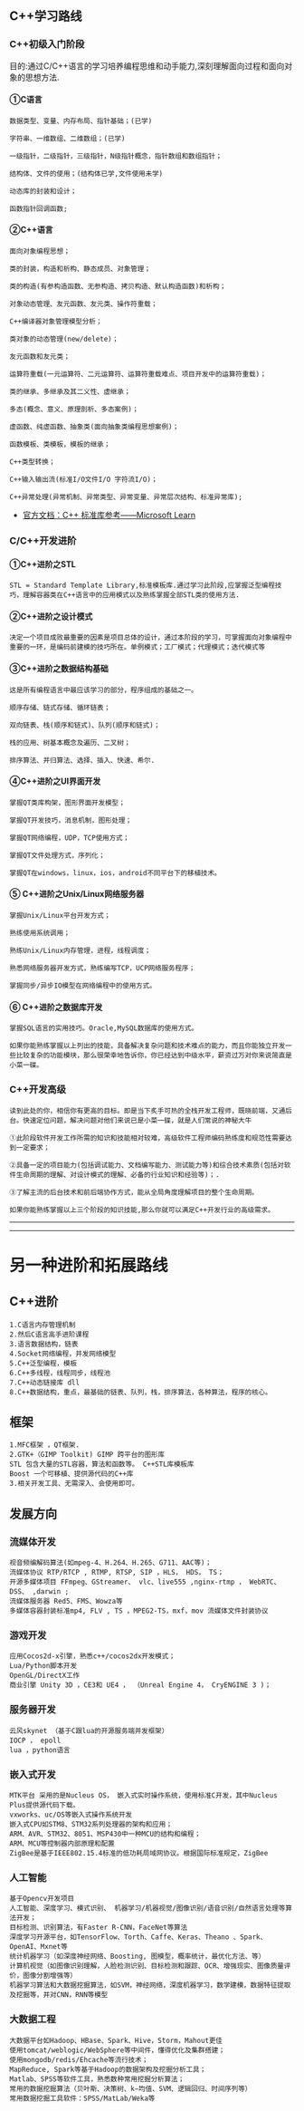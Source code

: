 ## C++学习路线

### C++初级入门阶段

目的:通过C/C++语言的学习培养编程思维和动手能力,深刻理解面向过程和面向对象的思想方法.

#### ①C语言

	数据类型、变量、内存布局、指针基础；(已学)
	
	字符串、一维数组、二维数组；(已学)
	
	一级指针，二级指针，三级指针，N级指针概念，指针数组和数组指针；
	
	结构体、文件的使用；(结构体已学,文件使用未学)
	
	动态库的封装和设计；
	
	函数指针回调函数;



#### ②C++语言

	面向对象编程思想；
	
	类的封装，构造和析构、静态成员、对象管理；
	
	类的构造(有参构造函数、无参构造、拷贝构造、默认构造函数)和析构；
	
	对象动态管理、友元函数、友元类、操作符重载；
	
	C++编译器对象管理模型分析；
	
	类对象的动态管理(new/delete)；
	
	友元函数和友元类；
	
	运算符重载(一元运算符、二元运算符、运算符重载难点、项目开发中的运算符重载)；
	
	类的继承、多继承及其二义性、虚继承；
	
	多态(概念、意义、原理剖析、多态案例)；
	
	虚函数、纯虚函数、抽象类(面向抽象类编程思想案例)；
	
	函数模板、类模板，模板的继承；
	
	C++类型转换；
	
	C++输入输出流(标准I/O文件I/O 字符流I/O)；
	
	C++异常处理(异常机制、异常类型、异常变量、异常层次结构、标准异常库);

+ [官方文档：C++ 标准库参考——Microsoft Learn](https://learn.microsoft.com/zh-cn/cpp/standard-library/cpp-standard-library-reference?view=msvc-160)

### C/C++开发进阶

#### ①C++进阶之STL

	STL = Standard Template Library,标准模板库.通过学习此阶段,应掌握泛型编程技巧，理解容器类在C++语言中的应用模式以及熟练掌握全部STL类的使用方法.

#### ②C++进阶之设计模式

	决定一个项目成败最重要的因素是项目总体的设计，通过本阶段的学习，可掌握面向对象编程中重要的一环，是编码前建模的技巧所在。单例模式；工厂模式；代理模式；迭代模式等

#### ③C++进阶之数据结构基础

	这是所有编程语言中最应该学习的部分，程序组成的基础之一。
	
	顺序存储、链式存储、循环链表；
	
	双向链表、栈(顺序和链式)、队列(顺序和链式)；
	
	栈的应用、树基本概念及遍历、二叉树；
	
	排序算法、并归算法、选择、插入、快速、希尔.

#### ④C++进阶之UI界面开发

	掌握QT类库构架，图形界面开发模型；
	
	掌握QT开发技巧，消息机制，图形处理；
	
	掌握QT网络编程，UDP，TCP使用方式；
	
	掌握QT文件处理方式，序列化；
	
	掌握QT在windows，linux，ios，android不同平台下的移植技术。

#### ⑤ C++进阶之Unix/Linux网络服务器

	掌握Unix/Linux平台开发方式；
	
	熟练使用系统调用；
	
	熟练Unix/Linux内存管理，进程，线程调度；
	
	熟悉网络服务器开发方式，熟练编写TCP，UCP网络服务程序；
	
	掌握同步/异步IO模型在网络编程中的使用方式。

#### ⑥ C++进阶之数据库开发

	掌握SQL语言的实用技巧。Oracle,MySQL数据库的使用方式。
	
	如果你能熟练掌握以上列出的技能，具备解决复杂问题和技术难点的能力，而且你能独立开发一些比较复杂的功能模块，那么很荣幸地告诉你，你已经达到中级水平，薪资过万对你来说简直是小菜一碟。

### C++开发高级

	读到此处的你，相信你有更高的目标。即是当下炙手可热的全栈开发工程师，既晓前端，又通后台。快速定位问题，解决问题对他们来说已是小菜一碟，就是人们常说的神秘大牛
	
	①此阶段软件开发工作所需的知识和技能相对较难，高级软件工程师编码熟练度和规范性需要达到一定要求；
	
	②具备一定的项目能力(包括调试能力、文档编写能力、测试能力等)和综合技术素质(包括对软件生命周期的理解、对设计模式的理解、必备的行业知识和经验等)；.
	
	③了解主流的后台技术和前后端协作方式，能从全局角度理解项目的整个生命周期。
	
	如果你能熟练掌握以上三个阶段的知识技能,那么你就可以满足C++开发行业的高级需求。


-----
-----

# 另一种进阶和拓展路线

## C++进阶

	1.C语言内存管理机制
	2.然后C语言高手进阶课程
	3.语言数据结构，链表
	4.Socket网络编程，并发网络模型
	5.C++泛型编程，模板
	6.C++多线程，线程同步，线程池
	7.C++动态链接库 dll
	8.C++数据结构，重点，最基础的链表、队列，栈，排序算法，各种算法，程序的核心。

## 框架

	1.MFC框架 ，QT框架.
	2.GTK+（GIMP Toolkit) GIMP 跨平台的图形库
	STL 包含大量的STL容器，算法和函数等。 C++STL库模板库
	Boost 一个可移植、提供源代码的C++库
	3.相关开发工具、无需深入、会使用即可。

## 发展方向

### 流媒体开发

	视音频编解码算法(如mpeg-4、H.264、H.265、G711、AAC等)；
	流媒体协议 RTP/RTCP , RTMP, RTSP, SIP ，HLS， HDS， TS；
	开源多媒体项目 FFmpeg、GStreamer、 vlc、live555 ,nginx-rtmp ， WebRTC、DSS、 ,darwin ;
	流媒体服务器 Red5、FMS、Wowza等
	多媒体容器封装标准mp4, FLV , TS ，MPEG2-TS，mxf，mov 流媒体文件封装协议

### 游戏开发

	应用Cocos2d-x引擎，熟悉c++/cocos2dx开发模式；
	Lua/Python脚本开发
	OpenGL/DirectX工作
	商业引擎 Unity 3D ，CE3和 UE4 ， （Unreal Engine 4， CryENGINE 3 )；

### 服务器开发

	云风skynet （基于C跟lua的开源服务端并发框架）
	IOCP ， epoll
	lua ，python语言

### 嵌入式开发

	MTK平台 采用的是Nucleus OS， 嵌入式实时操作系统，使用标准C开发，其中Nucleus Plus提供源代码下载。
	vxworks、uc/OS等嵌入式操作系统开发
	嵌入式CPU如STM8、STM32系列处理器的架构和应用；
	ARM、AVR、STM32、8051、MSP430中一种MCU的结构和编程；
	ARM、MCU等控制器内部原理和配置
	ZigBee是基于IEEE802.15.4标准的低功耗局域网协议。根据国际标准规定，ZigBee

### 人工智能

	基于Opencv开发项目
	人工智能、深度学习、模式识别、 机器学习/机器视觉/图像识别/语音识别/自然语言处理等算法开发；
	目标检测、识别算法，有Faster R-CNN，FaceNet等算法
	深度学习开源平台，如TensorFlow、Torth、Caffe、Keras、Theano 、Spark、OpenAI、Mxnet等
	统计机器学习（如深度神经网络、Boosting, 图模型，概率统计，最优化方法、等）
	计算机视觉（如图像识别理解，人脸检测识别、目标检测和跟踪、OCR、增强现实、图像质量评价，图像分割增强等）
	机器学习算法和大数据挖掘算法，如SVM，神经网络，深度机器学习，数学建模，数据特征提取及挖掘等，并对CNN，RNN等模型

### 大数据工程

	大数据平台如Hadoop、HBase、Spark、Hive，Storm，Mahout更佳
	使用tomcat/weblogic/WebSphere等中间件，懂得优化及集群搭建；
	使用mongodb/redis/Ehcache等流行技术；
	MapReduce, Spark等基于Hadoop的数据架构及挖掘分析工具；
	Matlab、SPSS等软件工具，熟悉数种常用挖掘分析算法；
	常用的数据挖掘算法（贝叶斯、决策树、k—均值、SVM、逻辑回归、时间序列等）
	常用数据挖掘工具软件：SPSS/MatLab/Weka等
